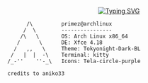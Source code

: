 <div align="center">
 
[![Typing SVG](https://readme-typing-svg.demolab.com?font=JetBrains+Mono&size=30&duration=4000&pause=200&color=A214FF&center=true&random=false&width=435&lines=This+is+Pl4sma;Busy+with+red+training;Learning+;Learning;Malware+Analysis)](https://git.io/typing-svg)

</div>

```
      /\         primez@archlinux 
     /  \        ---------------- 
    /\   \       OS: Arch Linux x86_64 
   /      \      DE: Xfce 4.18 
  /   ,,   \     Theme: Tokyonight-Dark-BL
 /   |  |  -\    Terminal: kitty
/_-''    ''-_\   Icons: Tela-circle-purple 
```
```
credits to aniko33
```
